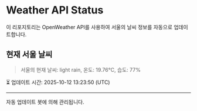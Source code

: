 
# Weather API Status

이 리포지토리는 OpenWeather API를 사용하여 서울의 날씨 정보를 자동으로 업데이트합니다.

## 현재 서울 날씨
> 서울의 현재 날씨: light rain, 온도: 19.76°C, 습도: 77%

⏳ 업데이트 시간: 2025-10-12 13:23:50 (UTC)

---
자동 업데이트 봇에 의해 관리됩니다.
